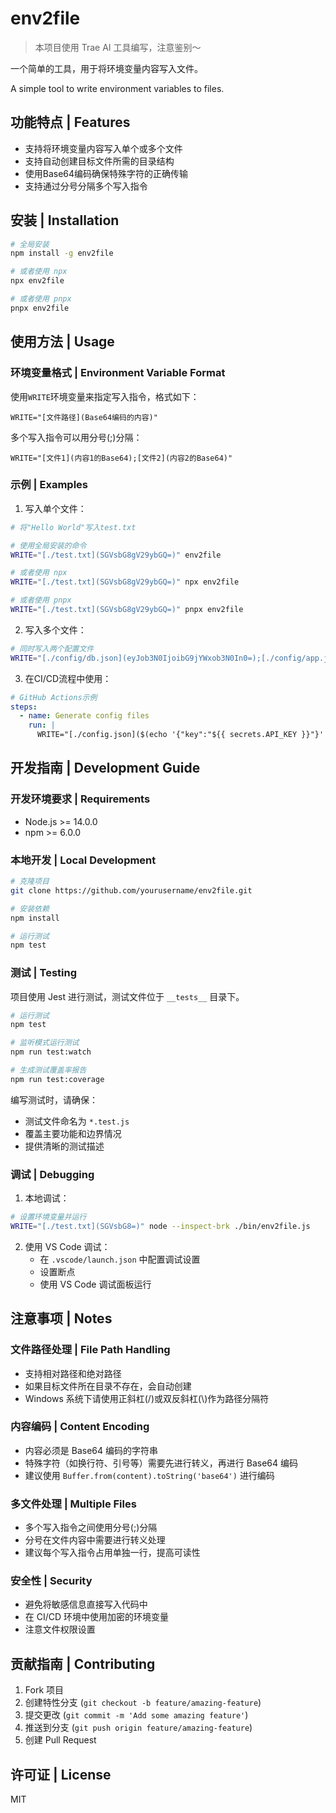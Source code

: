 # env2file

> 本项目使用 Trae AI 工具编写，注意鉴别～

一个简单的工具，用于将环境变量内容写入文件。

A simple tool to write environment variables to files.

## 功能特点 | Features

- 支持将环境变量内容写入单个或多个文件
- 支持自动创建目标文件所需的目录结构
- 使用Base64编码确保特殊字符的正确传输
- 支持通过分号分隔多个写入指令

## 安装 | Installation

```bash
# 全局安装
npm install -g env2file

# 或者使用 npx
npx env2file

# 或者使用 pnpx
pnpx env2file
```

## 使用方法 | Usage

### 环境变量格式 | Environment Variable Format

使用`WRITE`环境变量来指定写入指令，格式如下：

```
WRITE="[文件路径](Base64编码的内容)"
```

多个写入指令可以用分号(;)分隔：

```
WRITE="[文件1](内容1的Base64);[文件2](内容2的Base64)"
```

### 示例 | Examples

1. 写入单个文件：

```bash
# 将"Hello World"写入test.txt

# 使用全局安装的命令
WRITE="[./test.txt](SGVsbG8gV29ybGQ=)" env2file

# 或者使用 npx
WRITE="[./test.txt](SGVsbG8gV29ybGQ=)" npx env2file

# 或者使用 pnpx
WRITE="[./test.txt](SGVsbG8gV29ybGQ=)" pnpx env2file
```

2. 写入多个文件：

```bash
# 同时写入两个配置文件
WRITE="[./config/db.json](eyJob3N0IjoibG9jYWxob3N0In0=);[./config/app.json](eyJwb3J0Ijo4MDgwfQ==)" env2file
```

3. 在CI/CD流程中使用：

```yaml
# GitHub Actions示例
steps:
  - name: Generate config files
    run: |
      WRITE="[./config.json]($(echo '{"key":"${{ secrets.API_KEY }}"}' | base64))" env2file
```

## 开发指南 | Development Guide

### 开发环境要求 | Requirements

- Node.js >= 14.0.0
- npm >= 6.0.0

### 本地开发 | Local Development

```bash
# 克隆项目
git clone https://github.com/yourusername/env2file.git

# 安装依赖
npm install

# 运行测试
npm test
```

### 测试 | Testing

项目使用 Jest 进行测试，测试文件位于 `__tests__` 目录下。

```bash
# 运行测试
npm test

# 监听模式运行测试
npm run test:watch

# 生成测试覆盖率报告
npm run test:coverage
```

编写测试时，请确保：
- 测试文件命名为 `*.test.js`
- 覆盖主要功能和边界情况
- 提供清晰的测试描述

### 调试 | Debugging

1. 本地调试：
```bash
# 设置环境变量并运行
WRITE="[./test.txt](SGVsbG8=)" node --inspect-brk ./bin/env2file.js
```

2. 使用 VS Code 调试：
   - 在 `.vscode/launch.json` 中配置调试设置
   - 设置断点
   - 使用 VS Code 调试面板运行

## 注意事项 | Notes

### 文件路径处理 | File Path Handling
- 支持相对路径和绝对路径
- 如果目标文件所在目录不存在，会自动创建
- Windows 系统下请使用正斜杠(/)或双反斜杠(\\)作为路径分隔符

### 内容编码 | Content Encoding
- 内容必须是 Base64 编码的字符串
- 特殊字符（如换行符、引号等）需要先进行转义，再进行 Base64 编码
- 建议使用 `Buffer.from(content).toString('base64')` 进行编码

### 多文件处理 | Multiple Files
- 多个写入指令之间使用分号(;)分隔
- 分号在文件内容中需要进行转义处理
- 建议每个写入指令占用单独一行，提高可读性

### 安全性 | Security
- 避免将敏感信息直接写入代码中
- 在 CI/CD 环境中使用加密的环境变量
- 注意文件权限设置

## 贡献指南 | Contributing

1. Fork 项目
2. 创建特性分支 (`git checkout -b feature/amazing-feature`)
3. 提交更改 (`git commit -m 'Add some amazing feature'`)
4. 推送到分支 (`git push origin feature/amazing-feature`)
5. 创建 Pull Request

## 许可证 | License

MIT
